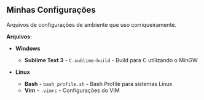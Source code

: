 ## Minhas Configurações ##

Arquivos de configurações de ambiente que uso corriqueiramente. 

**Arquivos:**

- **Windows**
    + **Sublime Text 3** - `C.sublime-build` - Build para C utilizando o MinGW

- **Linux**
    + **Bash** - `bash_profile.sh` - Bash Profile para sistemas Linux
    + **Vim** - `.vimrc` - Configurações do VIM
